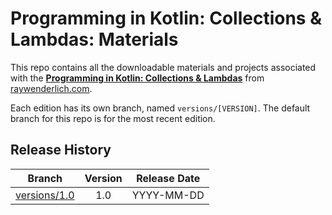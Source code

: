 # Programming in Kotlin: Collections & Lambdas: Materials

This repo contains all the downloadable materials and projects associated with the **[Programming in Kotlin: Collections & Lambdas](https://www.raywenderlich.com/library)** from [raywenderlich.com](https://www.raywenderlich.com).

Each edition has its own branch, named `versions/[VERSION]`. The default branch for this repo is for the most recent edition.

## Release History

| Branch                                                                                  | Version | Release Date |
| --------------------------------------------------------------------------------------- |:-------:|:------------:|
| [versions/1.0](https://github.com/raywenderlich/video-pik2-materials/tree/versions/1.0) | 1.0     | YYYY-MM-DD   |
